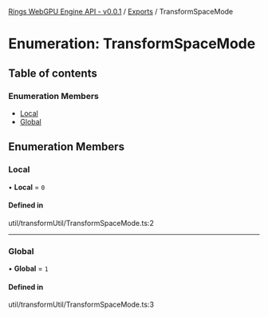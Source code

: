 [Rings WebGPU Engine API - v0.0.1](../README.md) / [Exports](../modules.md) / TransformSpaceMode

# Enumeration: TransformSpaceMode

## Table of contents

### Enumeration Members

- [Local](TransformSpaceMode.md#local)
- [Global](TransformSpaceMode.md#global)

## Enumeration Members

### Local

• **Local** = ``0``

#### Defined in

util/transformUtil/TransformSpaceMode.ts:2

___

### Global

• **Global** = ``1``

#### Defined in

util/transformUtil/TransformSpaceMode.ts:3
